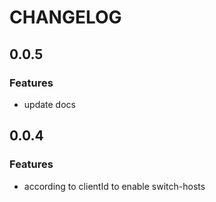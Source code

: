 # CHANGELOG

## 0.0.5

### Features

- update docs

## 0.0.4

### Features

- according to clientId to enable switch-hosts
